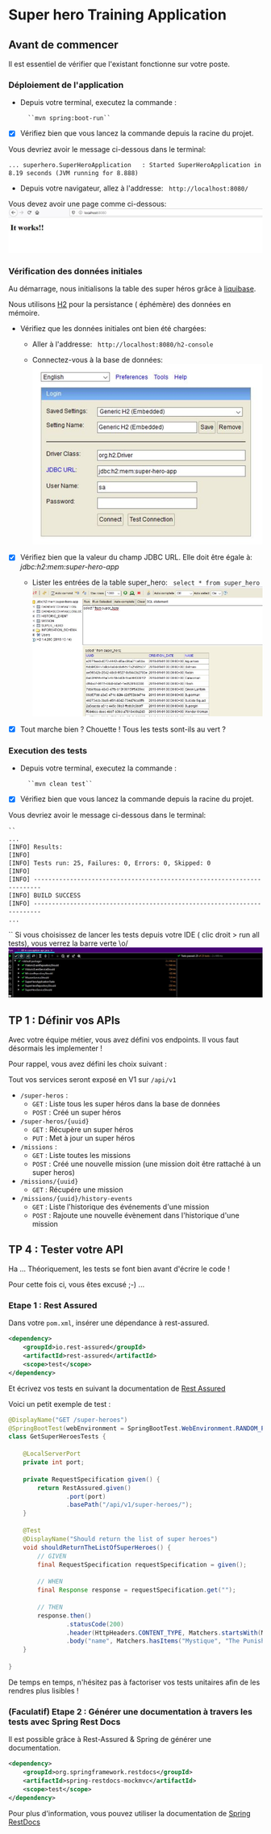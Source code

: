 # Super hero Training Application

## Avant de commencer 
Il est essentiel de vérifier que l'existant fonctionne sur votre poste.

### Déploiement de l'application

* Depuis votre terminal, executez la commande :  

        ``mvn spring:boot-run``

- [x] Vérifiez bien que vous lancez la commande depuis la racine du projet.

Vous devriez avoir le message ci-dessous dans le terminal:


    ... superhero.SuperHeroApplication   : Started SuperHeroApplication in 8.19 seconds (JVM running for 8.888) 


* Depuis votre navigateur, allez à l'addresse: `` http://localhost:8080/``

Vous devez avoir une page comme ci-dessous: 
![image info](src/main/resources/assets/welcome_page_it_works.JPG)

### Vérification des données initiales
Au démarrage, nous initialisons la table des super héros grâce à [liquibase](https://www.liquibase.org/).

Nous utilisons [H2](https://h2database.com/html/main.html) pour la persistance ( éphémère) des données en mémoire.
* Vérifiez que les données initiales ont bien été chargées:

    * Aller à l'addresse: `` http://localhost:8080/h2-console``
    
    * Connectez-vous à la base de données: 
    ![image info](src/main/resources/assets/super-heroes-h2.JPG)
- [x] Vérifiez bien que la valeur du champ JDBC URL. Elle doit être égale à:  *jdbc:h2:mem:super-hero-app*
   
    * Lister les entrées de la table super_hero:     `` select * from super_hero``
       ![image info](src/main/resources/assets/listing_heroes.JPG)

- [x] Tout marche bien ? Chouette ! Tous les tests sont-ils au vert ?

### Execution des tests
 
* Depuis votre terminal, executez la commande :  

        ``mvn clean test``

- [x] Vérifiez bien que vous lancez la commande depuis la racine du projet.

Vous devriez avoir le message ci-dessous dans le terminal:

    ``
    ...
    [INFO] Results:
    [INFO]
    [INFO] Tests run: 25, Failures: 0, Errors: 0, Skipped: 0
    [INFO]
    [INFO] ------------------------------------------------------------------------
    [INFO] BUILD SUCCESS
    [INFO] ------------------------------------------------------------------------
    ...
    
``
Si vous choisissez de lancer les tests depuis votre IDE ( clic droit > run all tests), vous verrez la barre verte \o/ 
![image info](src/main/resources/assets/all_green.JPG)

## TP 1 : Définir vos APIs

Avec votre équipe métier, vous avez défini vos endpoints. Il vous faut désormais les implementer !

Pour rappel, vous avez défini les choix suivant :

Tout vos services seront exposé en V1 sur `/api/v1`

* `/super-heros` :
  * `GET` : Liste tous les super héros dans la base de données
  * `POST` : Créé un super héros
* `/super-heros/{uuid}`
  * `GET` : Récupère un super héros
  * `PUT` : Met à jour un super héros
* `/missions` :
  * `GET` : Liste toutes les missions
  * `POST` : Créé une nouvelle mission (une mission doit être rattaché à un super heros)
* `/missions/{uuid}`
  * `GET` : Récupére une mission
* `/missions/{uuid}/history-events`
  * `GET` : Liste l'historique des événements d'une mission
  * `POST` : Rajoute une nouvelle évènement dans l'historique d'une mission

## TP 4 : Tester votre API

Ha ... Théoriquement, les tests se font bien avant d'écrire le code !

Pour cette fois ci, vous êtes excusé ;-) ...

### Etape 1 : Rest Assured

Dans votre `pom.xml`, insérer une dépendance à rest-assured.

```xml
<dependency>
    <groupId>io.rest-assured</groupId>
    <artifactId>rest-assured</artifactId>
    <scope>test</scope>
</dependency>
```

Et écrivez vos tests en suivant la documentation de [Rest Assured](http://rest-assured.io/)

Voici un petit exemple de test :

```java
@DisplayName("GET /super-heroes")
@SpringBootTest(webEnvironment = SpringBootTest.WebEnvironment.RANDOM_PORT)
class GetSuperHeroesTests {

    @LocalServerPort
    private int port;
    
    private RequestSpecification given() {
        return RestAssured.given()
                .port(port)
                .basePath("/api/v1/super-heroes/");
    }

    @Test
    @DisplayName("Should return the list of super heroes")
    void shouldReturnTheListOfSuperHeroes() {
        // GIVEN
        final RequestSpecification requestSpecification = given();

        // WHEN
        final Response response = requestSpecification.get("");

        // THEN
        response.then()
                .statusCode(200)
                .header(HttpHeaders.CONTENT_TYPE, Matchers.startsWith(MediaType.APPLICATION_JSON))
                .body("name", Matchers.hasItems("Mystique", "The Punisher", "Elektra"));
    }

}
```

De temps en temps, n'hésitez pas à factoriser vos tests unitaires afin de les rendres plus lisibles !

### (Faculatif) Etape 2 : Générer une documentation à travers les tests avec Spring Rest Docs

Il est possible grâce à Rest-Assured & Spring de générer une documentation.

```xml
<dependency>
    <groupId>org.springframework.restdocs</groupId>
    <artifactId>spring-restdocs-mockmvc</artifactId>
    <scope>test</scope>
</dependency>
```

Pour plus d'information, vous pouvez utiliser la documentation de [Spring RestDocs](https://docs.spring.io/spring-restdocs/docs/current/reference/html5/)
